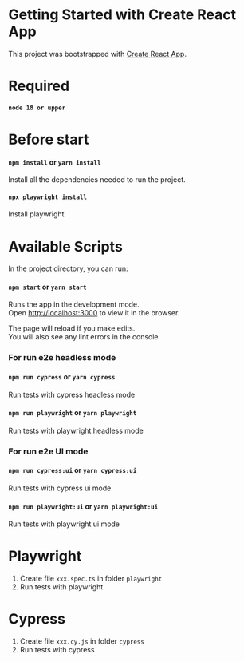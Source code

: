# Getting Started with Create React App

This project was bootstrapped with [Create React App](https://github.com/facebook/create-react-app).

# Required

#### `node 18 or upper`

# Before start

#### `npm install` or `yarn install`

Install all the dependencies needed to run the project.

#### `npx playwright install`

Install playwright

# Available Scripts

In the project directory, you can run:

#### `npm start` or `yarn start`

Runs the app in the development mode.\
Open [http://localhost:3000](http://localhost:3000) to view it in the browser.

The page will reload if you make edits.\
You will also see any lint errors in the console.

### For run e2e headless mode
#### `npm run cypress` or `yarn cypress`

Run tests with cypress headless mode

#### `npm run playwright` or `yarn playwright`

Run tests with playwright headless mode

### For run e2e UI mode
#### `npm run cypress:ui` or `yarn cypress:ui`

Run tests with cypress ui mode

#### `npm run playwright:ui` or `yarn playwright:ui`

Run tests with playwright ui mode

# Playwright
1. Create file `xxx.spec.ts` in folder `playwright`
2. Run tests with playwright

# Cypress
1. Create file `xxx.cy.js` in folder `cypress`
2. Run tests with cypress
